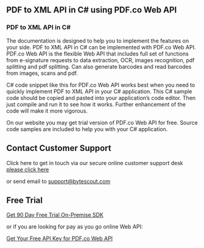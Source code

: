 ## PDF to XML API in C# using PDF.co Web API

### PDF to XML API in C#

The documentation is designed to help you to implement the features on your side. PDF to XML API in C# can be implemented with PDF.co Web API. PDF.co Web API is the flexible Web API that includes full set of functions from e-signature requests to data extraction, OCR, images recognition, pdf splitting and pdf splitting. Can also generate barcodes and read barcodes from images, scans and pdf.

C# code snippet like this for PDF.co Web API works best when you need to quickly implement PDF to XML API in your C# application. This C# sample code should be copied and pasted into your application’s code editor. Then just compile and run it to see how it works. Further enhancement of the code will make it more vigorous.

On our website you may get trial version of PDF.co Web API for free. Source code samples are included to help you with your C# application.

## Contact Customer Support

Click here to get in touch via our secure online customer support desk [please click here](https://bytescout.zendesk.com/hc/en-us/requests/new?subject=PDF.co%20Web%20API%20Question)

or send email to [support@bytescout.com](mailto:support@bytescout.com?subject=PDF.co%20Web%20API%20Question) 

## Free Trial

[Get 90 Day Free Trial On-Premise SDK](https://bytescout.com/download/web-installer?utm_source=github-readme)

or if you are looking for pay as you go online Web API:

[Get Your Free API Key for PDF.co Web API](https://pdf.co/documentation/api?utm_source=github-readme)
